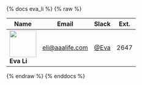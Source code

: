 {% docs eva_li %}
{% raw %}

|Name|Email|Slack|Ext.|
|----|-----|-----|----|
|<img src="https://ca.slack-edge.com/TDCJ5T84R-UDXTKFXC2-b0f93aa42b32-512" width="70"> <br>**Eva Li**|[eli@aaalife.com](mailto:eli@aaalife.com) | [@Eva](https://aaainsights.slack.com/team/UDXTKFXC2) | 2647 |

{% endraw %}
{% enddocs %}
